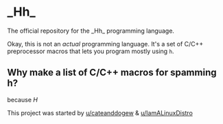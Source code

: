 # \_Hh\_

The official repository for the \_Hh\_ programming language.

Okay, this is not an _actual_ programming language. It's a set of C/C++ preprocessor macros that lets you program mostly using `h`.

## Why make a list of C/C++ macros for spamming h?
because *H*

This project was started by [u/cateanddogew](www.reddit.com/u/cateanddogew) & [u/IamALinuxDistro](www.reddit.com/u/IamALinuxDistro)
